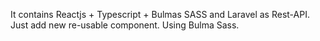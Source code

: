 It contains Reactjs + Typescript + Bulmas SASS and Laravel as Rest-API. Just add new re-usable component. Using Bulma Sass.
